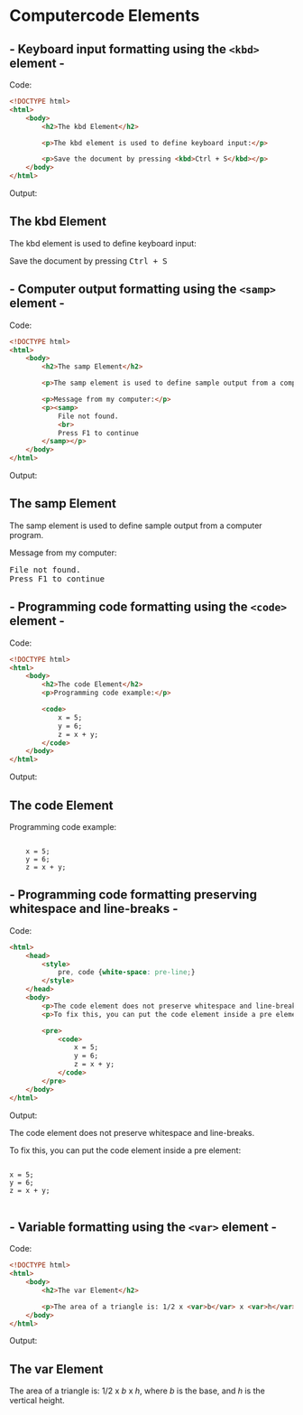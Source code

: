 # Computercode Elements

## - Keyboard input formatting using the `<kbd>` element -

Code:

```html
<!DOCTYPE html>
<html>
    <body>
        <h2>The kbd Element</h2>

        <p>The kbd element is used to define keyboard input:</p>

        <p>Save the document by pressing <kbd>Ctrl + S</kbd></p>
    </body>
</html>
```

Output:

<!DOCTYPE html>
<html>
    <body>
<h2>The kbd Element</h2>

<p>The kbd element is used to define keyboard input:</p>

<p>Save the document by pressing <kbd>Ctrl + S</kbd></p>
    </body>
</html>

## - Computer output formatting using the `<samp>` element -

Code:

```html
<!DOCTYPE html>
<html>
    <body>
        <h2>The samp Element</h2>

        <p>The samp element is used to define sample output from a computer program.</p>

        <p>Message from my computer:</p>
        <p><samp>
            File not found.
            <br>
            Press F1 to continue
        </samp></p>
    </body>
</html>   
```

Output:

<!DOCTYPE html>
<html>
    <body>
<h2>The samp Element</h2>

<p>The samp element is used to define sample output from a computer program.</p>

<p>Message from my computer:</p>
<p><samp>
    File not found.
    <br>
    Press F1 to continue
</samp></p>
    </body>
</html>

## - Programming code formatting using the `<code>` element -

Code:

```html
<!DOCTYPE html>
<html>
    <body>
        <h2>The code Element</h2>
        <p>Programming code example:</p>

        <code>
            x = 5;
            y = 6;
            z = x + y;
        </code>
    </body>
</html>
```

Output:

<!DOCTYPE html>
<html>
    <body>
<h2>The code Element</h2>
<p>Programming code example:</p>

<code>
    x = 5;
    y = 6;
    z = x + y;
</code>
    </body>
</html>

## - Programming code formatting preserving whitespace and line-breaks -

Code:

```html
<html>
    <head>
        <style>
            pre, code {white-space: pre-line;}
        </style>
    </head>
    <body>
        <p>The code element does not preserve whitespace and line-breaks.</p>
        <p>To fix this, you can put the code element inside a pre element:</p>

        <pre>
            <code>
                x = 5;
                y = 6;
                z = x + y;
            </code>
        </pre>
    </body>
</html>
```

Output:

<html>
    <head>
        <style>
            #block1 {
                pre, code {white-space: pre-line;}
            }
        </style>
    </head>
    <body>
<div id="block1">
<p>The code element does not preserve whitespace and line-breaks.</p>
<p>To fix this, you can put the code element inside a pre element:</p>

<pre>
    <code>
        x = 5;
        y = 6;
        z = x + y;
    </code>
</pre>
</div>
    </body>
</html>

## - Variable formatting using the `<var>` element -

Code:

```html
<!DOCTYPE html>
<html>
    <body>
        <h2>The var Element</h2>

        <p>The area of a triangle is: 1/2 x <var>b</var> x <var>h</var>, where <var>b</var> is the base, and <var>h</var> is the vertical height.</p>
    </body>
</html>
```

Output:

<!DOCTYPE html>
<html>
    <body>
<h2>The var Element</h2>

<p>The area of a triangle is: 1/2 x <var>b</var> x <var>h</var>, where <var>b</var> is the base, and <var>h</var> is the vertical height.</p>
    </body>
</html>